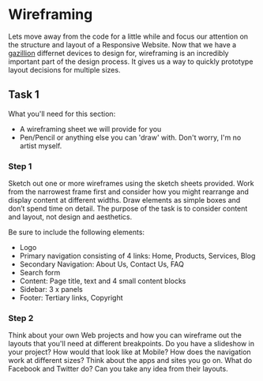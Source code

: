 # Wireframing

Lets move away from the code for a little while and focus our attention on the structure and layout of a Responsive Website. Now that we have a [gazillion](http://devicelab.fi/img/office-sml.jpg) differnet devices to design for, wireframing is an incredibly important part of the design process. It gives us a way to quickly prototype layout decisions for multiple sizes.

## Task 1

What you'll need for this section:
- A wireframing sheet we will provide for you
- Pen/Pencil or anything else you can 'draw' with. Don't worry, I'm no artist myself.

### Step 1
Sketch out one or more wireframes using the sketch sheets provided. Work from the narrowest frame first and consider how you might rearrange and display content at different widths. Draw elements as simple boxes and don’t spend time on detail. The purpose of the task is to consider content and layout, not design and aesthetics.

Be sure to include the following elements:
- Logo
- Primary navigation consisting of 4 links: Home, Products, Services, Blog
- Secondary Navigation: About Us, Contact Us, FAQ
- Search form
- Content: Page title, text and 4 small content blocks
- Sidebar: 3 x panels
- Footer: Tertiary links, Copyright

### Step 2
Think about your own Web projects and how you can wireframe out the layouts that you'll need at different breakpoints. Do you have a slideshow in your project? How would that look like at Mobile? How does the navigation work at different sizes? Think about the apps and sites you go on. What do Facebook and Twitter do? Can you take any idea from their layouts.